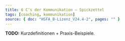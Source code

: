 ```yaml
---
title: 6 C’s der Kommunikation – Spickzettel
tags: [coaching, kommunikation]
source: { doc: "HSFA_B-Lizenz_V24.4-2", pages: "" }
---
```

**TODO:** Kurzdefinitionen + Praxis-Beispiele.
